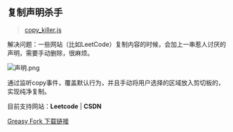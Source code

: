 ## 复制声明杀手

> [copy_killer.js](https://github.com/wuuconix/scripts/blob/main/copy_killer/copy_killer.js)

解决问题：一些网站（比如LeetCode）复制内容的时候，会加上一串惹人讨厌的声明，需要手动删除，很麻烦。

![声明.png](https://s2.loli.net/2022/04/10/gOa26yozE1GQVYJ.png)

通过监听copy事件，覆盖默认行为，并且手动将用户选择的区域放入剪切板的，实现纯净复制。

目前支持网站：**Leetcode** | **CSDN**

[Greasy Fork 下载链接](https://greasyfork.org/zh-CN/scripts/443108-copy-killer-js)

